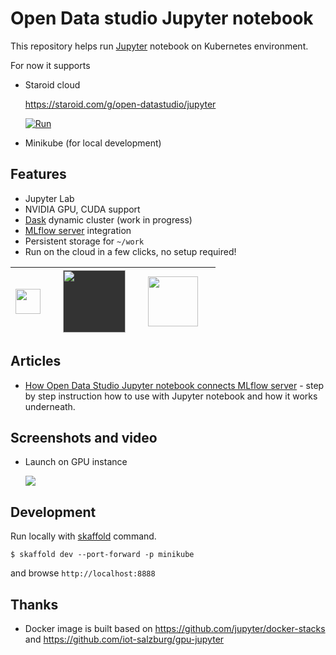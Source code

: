 # Open Data studio Jupyter notebook

This repository helps run [Jupyter](https://jupyter.org/) notebook on Kubernetes environment.

For now it supports

- Staroid cloud
  
  https://staroid.com/g/open-datastudio/jupyter

  [![Run](https://staroid.com/api/run/button.svg)](https://staroid.com/api/run)

- Minikube (for local development)


## Features

 - Jupyter Lab
 - NVIDIA GPU, CUDA support
 - [Dask](https://dask.org/) dynamic cluster (work in progress)
 - [MLflow server](https://github.com/open-datastudio/mlflow-server) integration
 - Persistent storage for `~/work`
  - Run on the cloud in a few clicks, no setup required!


 | <img src="https://upload.wikimedia.org/wikipedia/commons/thumb/3/38/Jupyter_logo.svg/1200px-Jupyter_logo.svg.png" width="40px" style="margin-right: 20px"/> | <img src="https://dask.org/_images/dask_horizontal_white_no_pad.svg" width="100px" style="margin-right: 20px; background-color: #333"> | <img src="https://upload.wikimedia.org/wikipedia/en/b/b9/Nvidia_CUDA_Logo.jpg" width="80px" style="margin-right: 20px"/> |
 | ---- | ----- | ------- |

## Articles

 - [How Open Data Studio Jupyter notebook connects MLflow server](https://medium.com/@leemoonsoo/how-open-data-studio-jupyter-notebook-connects-mlflow-server-e805929322ff?sk=86151b30f48d17a117b2554fd857e425) - step by step instruction how to use with Jupyter notebook and how it works underneath.


## Screenshots and video

 - Launch on GPU instance

   [![](https://user-images.githubusercontent.com/1540981/89314942-1f96b980-d62f-11ea-98e5-745bab3504a5.gif)](https://youtu.be/kT1JqzZpBOo)


## Development

Run locally with [skaffold](https://skaffold.dev) command.

```
$ skaffold dev --port-forward -p minikube
```

and browse `http://localhost:8888`

## Thanks

- Docker image is built based on https://github.com/jupyter/docker-stacks and https://github.com/iot-salzburg/gpu-jupyter
